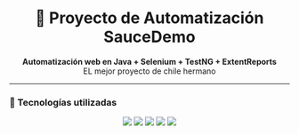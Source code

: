 <h1 align="center">🧪 Proyecto de Automatización SauceDemo</h1>

<p align="center">
  <b>Automatización web en Java + Selenium + TestNG + ExtentReports</b><br>
  EL mejor proyecto de chile hermano
</p>

---

### 🚀 Tecnologías utilizadas
<p align="center">
  <img src="https://img.shields.io/badge/Java-17-blue?logo=java&logoColor=white" />
  <img src="https://img.shields.io/badge/Selenium-4-green?logo=selenium&logoColor=white" />
  <img src="https://img.shields.io/badge/TestNG-Framework-orange?logo=testng" />
  <img src="https://img.shields.io/badge/Maven-Build-red?logo=apachemaven" />
  <img src="https://img.shields.io/badge/ExtentReports-HTML%20Report-purple" />
</p>
